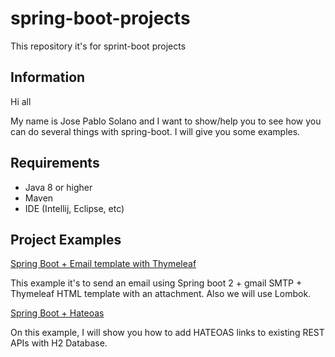 # spring-boot-projects
This repository it's for sprint-boot projects

## Information

Hi all
  
My name is Jose Pablo Solano and I want to show/help you to see how you can do several things with spring-boot. I will give you some examples.

## Requirements

* Java 8 or higher
* Maven
* IDE (Intellij, Eclipse, etc)

## Project Examples

[Spring Boot + Email template with Thymeleaf](https://github.com/pabloso18/spring-boot-projects/tree/master/SpringBootEmailTemplate) 

This example it's to send an email using Spring boot 2 + gmail SMTP + Thymeleaf HTML template with an attachment. Also we will use Lombok.

[Spring Boot + Hateoas](https://github.com/pabloso18/spring-boot-projects/tree/master/SpringHateoasDemo)

On this example, I will show you how to add HATEOAS links to existing REST APIs with H2 Database.
